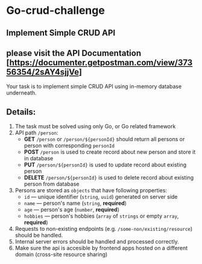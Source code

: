 # Go-crud-challenge

## Implement Simple CRUD API
## please visit the API Documentation [https://documenter.getpostman.com/view/37356354/2sAY4sjjVe]
Your task is to implement simple CRUD API using in-memory database underneath. 

## Details:

1. The task must be solved using only Go, or Go related framework
2. API path `/person`:
    * **GET** `/person` or `/person/${personId}` should return all persons or person with corresponding `personId`
    * **POST** `/person` is used to create record about new person and store it in database
    * **PUT** `/person/${personId}` is used to update record about existing person
    * **DELETE** `/person/${personId}` is used to delete record about existing person from database
3. Persons are stored as `objects` that have following properties:
    * `id` — unique identifier (`string`, `uuid`) generated on server side
    * `name` — person's name (`string`, **required**)
    * `age` — person's age (`number`, **required**)
    * `hobbies` — person's hobbies (`array` of `strings` or empty `array`, **required**)
4. Requests to non-existing endpoints (e.g. `/some-non/existing/resource`) should be handled.
5. Internal server errors should be handled and processed correctly.
6. Make sure the api is accesible by frontend apps hosted on a different domain (cross-site resource sharing)